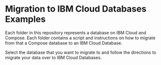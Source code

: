 # Migration to IBM Cloud Databases Examples

Each folder in this repository represents a database on IBM Cloud and Compose. Each folder contains a script and instructions on how to migrate from that a Compose database to an IBM Cloud Database.

Select the database that you want to migrate to and follow the directions to migrate your data over to IBM Cloud Databases.